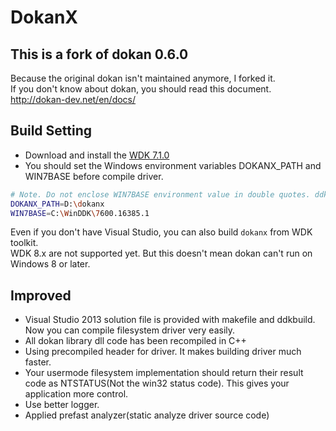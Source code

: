 # DokanX

## This is a fork of dokan 0.6.0
Because the original dokan isn't maintained anymore, I forked it.   
If you don't know about dokan, you should read this document. http://dokan-dev.net/en/docs/

## Build Setting
* Download and install the [WDK 7.1.0](http://www.microsoft.com/en-us/download/details.aspx?id=11800)
* You should set the Windows environment variables DOKANX_PATH and WIN7BASE before compile driver.

```bash
# Note. Do not enclose WIN7BASE environment value in double quotes. ddkbuild can't recognize it, I think.
DOKANX_PATH=D:\dokanx
WIN7BASE=C:\WinDDK\7600.16385.1
```

Even if you don't have Visual Studio, you can also build `dokanx` from WDK toolkit.  
WDK 8.x are not supported yet. But this doesn't mean dokan can't run on Windows 8 or later. 

## Improved
* Visual Studio 2013 solution file is provided with makefile and ddkbuild. Now you can compile filesystem driver very easily.
* All dokan library dll code has been recompiled in C++
* Using precompiled header for driver. It makes building driver much faster.
* Your usermode filesystem implementation should return their result code as NTSTATUS(Not the win32 status code).
This gives your application more control.
* Use better logger.
* Applied prefast analyzer(static analyze driver source code)
